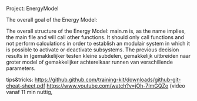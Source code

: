 Project: EnergyModel

The overall goal of the Energy Model:


The overall structure of the Energy Model:
main.m is, as the name implies, the main file and will call other functions.
It should only call functions and not perform calculations in order to establish an modulair system in which it is possible to activate or deactivate subsystems.
The previous decision results in (gemakkelijker testen kleine subdelen, gemakkelijk uitbreiden naar groter model of gemakkelijker achterelkaar runnen van verschillende parameters.


tips&tricks:
https://github.github.com/training-kit/downloads/github-git-cheat-sheet.pdf
https://www.youtube.com/watch?v=jOh-7ImGQZo
(video vanaf 11 min nuttig, 